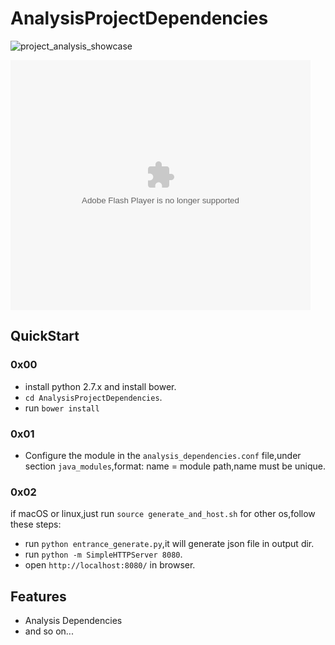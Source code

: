 # AnalysisProjectDependencies

![project_analysis_showcase](https://raw.githubusercontent.com/Kyson/AnalysisProjectDependencies/master/ART/project_analysis_showcase.gif)

<embed src='http://player.youku.com/player.php/sid/XMjk2NzI5OTU0OA==/v.swf' allowFullScreen='true' quality='high' width='480' height='400' align='middle' allowScriptAccess='always' type='application/x-shockwave-flash'></embed>

## QuickStart

### 0x00

- install python 2.7.x  and install bower.
- `cd AnalysisProjectDependencies`.
- run `bower install`

### 0x01

- Configure the module in the `analysis_dependencies.conf` file,under section `java_modules`,format: name = module path,name must be unique.

### 0x02

if macOS or linux,just run `source generate_and_host.sh`
for other os,follow these steps:

- run `python entrance_generate.py`,it will generate json file in output dir.
- run `python -m SimpleHTTPServer 8080`.
- open `http://localhost:8080/` in browser.

## Features

- Analysis Dependencies
- and so on...




